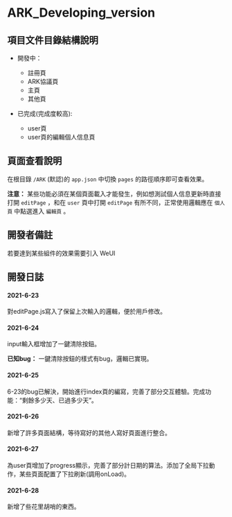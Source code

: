 # ARK_Developing_version

## 項目文件目錄結構說明

 - 開發中：
   - 註冊頁
   - ARK協議頁
   - 主頁
   - 其他頁

 - 已完成(完成度較高):
   - user頁
   - user頁的編輯個人信息頁


## 頁面查看說明
在根目錄 `/ARK` (默認)的 `app.json` 中切換 `pages` 的路徑順序即可查看效果。

**注意：** 某些功能必須在某個頁面載入才能發生，例如想測試個人信息更新時直接打開 `editPage` ，和在 `user` 頁中打開 `editPage` 有所不同，正常使用邏輯應在 `個人頁` 中點選進入 `編輯頁` 。

## 開發者備註
若要達到某些組件的效果需要引入 WeUI

## 開發日誌
#### 2021-6-23
對editPage.js寫入了保留上次輸入的邏輯，便於用戶修改。


#### 2021-6-24
input輸入框增加了一鍵清除按鈕。

**已知bug：** 一鍵清除按鈕的樣式有bug，邏輯已實現。


#### 2021-6-25
6-23的bug已解決，開始進行index頁的編寫，完善了部分交互體驗。完成功能：“剩餘多少天、已過多少天”。


#### 2021-6-26
新增了許多頁面結構，等待寫好的其他人寫好頁面進行整合。


#### 2021-6-27
為user頁增加了progress顯示，完善了部分計日期的算法。添加了全局下拉動作，某些頁面配置了下拉刷新(調用onLoad)。

<!-- **已知bug：**  -->


#### 2021-6-28
新增了些花里胡哨的東西。
